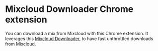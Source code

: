 # Mixcloud Downloader Chrome extension

You can download a mix from Mixcloud with this Chrome extension.
It leverages this [Mixcloud Downloader](http://www.mixcloud-downloader.com/), to
have fast unthrottled downloads from Mixcloud.
